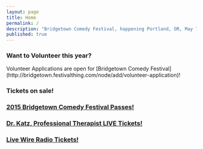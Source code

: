 ```yaml
---
layout: page
title: Home
permalink: /
description: "Bridgetown Comedy Festival, happening Portland, OR, May 7th - May 10th!"
published: true
---
```


<h3>Want to Volunteer this year?</h3>
Volunteer Applications are open for [Bridgetown Comedy Festival](http://bridgetown.festivalthing.com/node/add/volunteer-application)!

<h3> Tickets on sale!</h3>
<h3>
<a href="http://bridgetown2015.eventbrite.com" class="btn btn-primary btn-lg btn-block" target="_blank" style="white-space: normal">
2015 Bridgetown Comedy Festival Passes!</a>
</h3>

<h3>
<a href="https://www.ticketfly.com/purchase/event/796489" class="btn btn-primary btn-lg btn-block" target="_blank" style="white-space: normal">
Dr. Katz, Professional Therapist LIVE Tickets!</a>
</h3>

<h3>
<a href="https://www.ticketfly.com/purchase/event/772911?utm_source=TICKETBUTTON" class="btn btn-primary btn-lg btn-block" target="_blank" style="white-space: normal">
Live Wire Radio Tickets!</a>
</h3>

